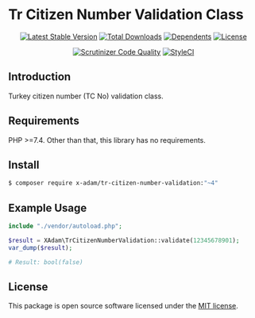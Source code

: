 # Tr Citizen Number Validation Class

<p align="center">
<a href="https://packagist.org/packages/X-Adam/tr-citizen-number-validation" rel="nofollow"><img src="https://img.shields.io/packagist/v/X-Adam/tr-citizen-number-validation" alt="Latest Stable Version"></a>
<a href="https://packagist.org/packages/X-Adam/tr-citizen-number-validation" rel="nofollow"><img src="https://img.shields.io/packagist/dt/X-Adam/tr-citizen-number-validation" alt="Total Downloads"></a>
<a href="https://packagist.org/packages/X-Adam/tr-citizen-number-validation" rel="nofollow"><img src="https://poser.pugx.org/X-Adam/tr-citizen-number-validation/dependents.svg" alt="Dependents"></a>
<a href="https://packagist.org/packages/X-Adam/tr-citizen-number-validation" rel="nofollow"><img src="https://img.shields.io/packagist/l/X-Adam/tr-citizen-number-validation" alt="License"></a>
</p>

<p align="center">
<a href="https://scrutinizer-ci.com/g/X-Adam/tr-citizen-number-validation/build-status/master" rel="nofollow"><img src="https://scrutinizer-ci.com/g/X-Adam/tr-citizen-number-validation/badges/quality-score.png?b=master" title="Scrutinizer Code Quality"></a>
<a href="https://styleci.io/repos/321765771" rel="nofollow"><img src="https://styleci.io/repos/321765771/shield?branch=master" alt="StyleCI"></a>
</p>

## Introduction

Turkey citizen number (TC No) validation class.

## Requirements

PHP >=7.4. Other than that, this library has no requirements.

## Install

```bash
$ composer require x-adam/tr-citizen-number-validation:"~4"
```

## Example Usage

```php
include "./vendor/autoload.php";

$result = XAdam\TrCitizenNumberValidation::validate(12345678901);
var_dump($result);

# Result: bool(false)
```

## License

This package is open source software licensed under the [MIT license](https://opensource.org/licenses/MIT).
